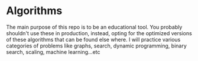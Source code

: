 # Algorithms
The main purpose of this repo is to be an educational tool. You probably shouldn't use these in production, instead, opting for the optimized versions of these algorithms that can be found else where. I will practice various categories of problems like graphs, search, dynamic programming, binary search, scaling, machine learning...etc
